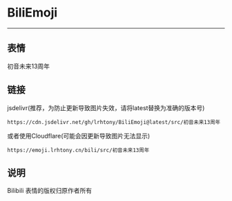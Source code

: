 # BiliEmoji
---
## 表情
初音未来13周年
## 链接
jsdelivr(推荐，为防止更新导致图片失效，请将latest替换为准确的版本号)
```
https://cdn.jsdelivr.net/gh/lrhtony/BiliEmoji@latest/src/初音未来13周年
```
或者使用Cloudflare(可能会因更新导致图片无法显示)
```
https://emoji.lrhtony.cn/bili/src/初音未来13周年
```
## 说明
Bilibili 表情的版权归原作者所有
